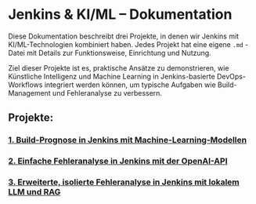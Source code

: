 # Jenkins & KI/ML – Dokumentation

Diese Dokumentation beschreibt drei Projekte, in denen wir Jenkins mit KI/ML-Technologien kombiniert haben. Jedes Projekt hat eine eigene `.md` -Datei mit Details zur Funktionsweise, Einrichtung und Nutzung. 

Ziel dieser Projekte ist es, praktische Ansätze zu demonstrieren, wie Künstliche Intelligenz und Machine Learning in Jenkins-basierte DevOps-Workflows integriert werden können, um typische Aufgaben wie Build-Management und Fehleranalyse zu verbessern.



## Projekte: 

### [1. Build-Prognose in Jenkins mit Machine-Learning-Modellen](./build-prognose-ml/build-prognose-ml.md)

### [2. Einfache Fehleranalyse in Jenkins mit der OpenAI-API](.fehleranalyse-openai/fehleranalyse-openai.md) 

### [3. Erweiterte, isolierte Fehleranalyse in Jenkins mit lokalem LLM und RAG](.erweiterte-fehleranalyse-llm-rag/erweiterte-fehleranalyse-llm-rag.md)   
